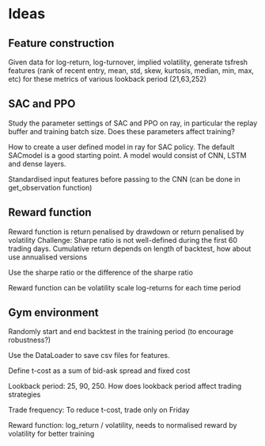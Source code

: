 # Ideas 

## Feature construction 
Given data for log-return, log-turnover, implied volatility, generate tsfresh features
(rank of recent entry, mean, std, skew, kurtosis, median, min, max, etc) for these metrics of various lookback period (21,63,252)

## SAC and PPO 
Study the parameter settings of SAC and PPO on ray, in particular the replay buffer and training batch size. Does these parameters affect training?

How to create a user defined model in ray for SAC policy. The default SACmodel is a good starting point.
A model would consist of CNN, LSTM and dense layers. 

Standardised input features before passing to the CNN (can be done in get_observation function)

## Reward function 
Reward function is return penalised by drawdown or return penalised by volatility
Challenge: Sharpe ratio is not well-defined during the first 60 trading days. 
Cumulative return depends on length of backtest, how about use annualised versions 

Use the sharpe ratio or the difference of the sharpe ratio

Reward function can be volatility scale log-returns for each time period 


## Gym environment 
Randomly start and end backtest in the training period (to encourage robustness?)

Use the DataLoader to save csv files for features. 

Define t-cost as a sum of bid-ask spread and fixed cost 

Lookback period: 25, 90, 250. How does lookback period affect trading strategies 

Trade frequency: To reduce t-cost, trade only on Friday

Reward function: log_return / volatility, needs to normalised reward by volatility for better training 





